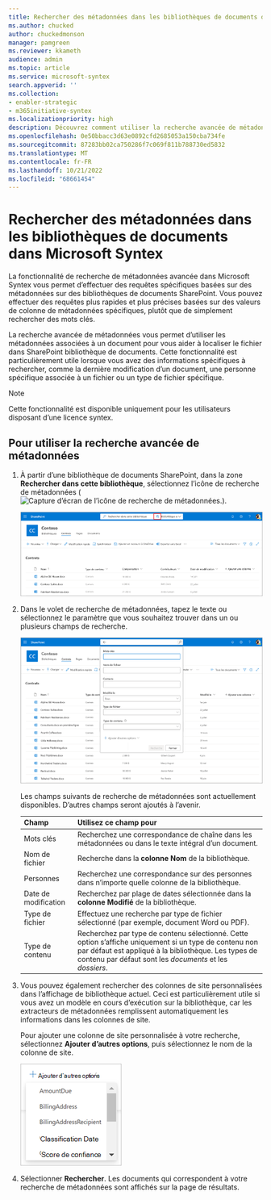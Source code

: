 ```yaml
---
title: Rechercher des métadonnées dans les bibliothèques de documents dans Microsoft Syntex
ms.author: chucked
author: chuckedmonson
manager: pamgreen
ms.reviewer: kkameth
audience: admin
ms.topic: article
ms.service: microsoft-syntex
search.appverid: ''
ms.collection:
- enabler-strategic
- m365initiative-syntex
ms.localizationpriority: high
description: Découvrez comment utiliser la recherche avancée de métadonnées et rechercher des colonnes de site personnalisées pour rechercher des éléments dans des bibliothèques de documents SharePoint à l’aide de Microsoft Syntex.
ms.openlocfilehash: 0e50bbacc3d63e0892cfd2685053a150cba734fe
ms.sourcegitcommit: 87283bb02ca750286f7c069f811b788730ed5832
ms.translationtype: MT
ms.contentlocale: fr-FR
ms.lasthandoff: 10/21/2022
ms.locfileid: "68661454"
---
```

# <a name="search-for-metadata-in-document-libraries-in-microsoft-syntex"></a>Rechercher des métadonnées dans les bibliothèques de documents dans Microsoft Syntex

La fonctionnalité de recherche de métadonnées avancée dans Microsoft Syntex vous permet d’effectuer des requêtes spécifiques basées sur des métadonnées sur des bibliothèques de documents SharePoint. Vous pouvez effectuer des requêtes plus rapides et plus précises basées sur des valeurs de colonne de métadonnées spécifiques, plutôt que de simplement rechercher des mots clés.

La recherche avancée de métadonnées vous permet d’utiliser les métadonnées associées à un document pour vous aider à localiser le fichier dans SharePoint bibliothèque de documents. Cette fonctionnalité est particulièrement utile lorsque vous avez des informations spécifiques à rechercher, comme la dernière modification d’un document, une personne spécifique associée à un fichier ou un type de fichier spécifique.

> [!NOTE]
> Cette fonctionnalité est disponible uniquement pour les utilisateurs disposant d’une licence syntex. 

## <a name="to-use-advanced-metadata-search"></a>Pour utiliser la recherche avancée de métadonnées

1. À partir d’une bibliothèque de documents SharePoint, dans la zone **Rechercher dans cette bibliothèque**, sélectionnez l’icône de recherche de métadonnées (![Capture d’écran de l’icône de recherche de métadonnées.](../media/content-understanding/metadata-search-icon.png)).

    ![Capture d’écran d’une page de bibliothèque de documents affichant la zone de recherche avec l’icône de recherche de métadonnées mise en évidence](../media/content-understanding/metadata-search-box.png)

2. Dans le volet de recherche de métadonnées, tapez le texte ou sélectionnez le paramètre que vous souhaitez trouver dans un ou plusieurs champs de recherche.

    ![Capture d’écran d’une page de bibliothèque de documents affichant le volet de recherche de métadonnées](../media/content-understanding/metadata-search-pane.png)

   Les champs suivants de recherche de métadonnées sont actuellement disponibles. D’autres champs seront ajoutés à l’avenir.

   |Champ    |Utilisez ce champ pour  |
   |---------|---------|
   |Mots clés |Recherchez une correspondance de chaîne dans les métadonnées ou dans le texte intégral d’un document. |
   |Nom de fichier     |Recherche dans la **colonne Nom** de la bibliothèque.          |
   |Personnes   |Recherchez une correspondance sur des personnes dans n’importe quelle colonne de la bibliothèque.   |
   |Date de modification |Recherchez par plage de dates sélectionnée dans la **colonne Modifié** de la bibliothèque.         |
   |Type de fichier     |Effectuez une recherche par type de fichier sélectionné (par exemple, document Word ou PDF).        |
   |Type de contenu  |Recherchez par type de contenu sélectionné. Cette option s’affiche uniquement si un type de contenu non par défaut est appliqué à la bibliothèque. Les types de contenu par défaut sont les *documents* et les *dossiers*.        |

3. Vous pouvez également rechercher des colonnes de site personnalisées dans l’affichage de bibliothèque actuel. Ceci est particulièrement utile si vous avez un modèle en cours d’exécution sur la bibliothèque, car les extracteurs de métadonnées remplissent automatiquement les informations dans les colonnes de site.  

    Pour ajouter une colonne de site personnalisée à votre recherche, sélectionnez **Ajouter d’autres options**, puis sélectionnez le nom de la colonne de site.

    ![Capture d’écran du menu Ajouter d’autres options dans le volet de recherche de métadonnées.](../media/content-understanding/metadata-search-add-more-options.png)

4. Sélectionner **Rechercher**. Les documents qui correspondent à votre recherche de métadonnées sont affichés sur la page de résultats. 
